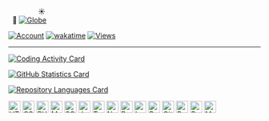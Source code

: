 &nbsp;&nbsp;&nbsp;&nbsp;&nbsp;&nbsp;&nbsp;&nbsp;&nbsp;&nbsp;&nbsp;&nbsp;&nbsp;&nbsp;&nbsp;:sunny:<br />
&nbsp;&nbsp;:milky_way:&nbsp;[![Globe](https://github.githubassets.com/images/icons/emoji/unicode/1f30d.png)][website]

[![Account](https://img.shields.io/badge/account-kenny--kvibe-04A8C3.svg?style=flat&logo=github&cacheSeconds=86400)](https://github.com/badges/shields)
[![wakatime](https://wakatime.com/badge/user/f517534f-1f47-4dbc-aee9-321646e69b44.svg)][wakatime-profile]
[![Views](https://komarev.com/ghpvc/?username=kenny-kvibe&color=3818C3&style=flat&label=views)](https://github.com/antonkomarev/github-profile-views-counter)

---

[![Coding Activity Card](https://github-readme-stats.vercel.app/api/wakatime?username=kennykvibe&layout=compact&line_height=26&langs_count=28&title_color=00BDD7&text_color=F1F1F1&icon_color=00BDD7&bg_color=40,0E1217,00353D,1C3D58&hide_border=true&cache_seconds=3600&border_radius=5&custom_title=Coding+Activity+%28WakaTime%29)][wakatime-profile]

[![GitHub Statistics Card](https://github-readme-stats.vercel.app/api?username=kenny-kvibe&include_all_commits=true&disable_animations=false&line_height=26&title_color=00BDD7&text_color=F1F1F1&icon_color=00BDD7&bg_color=40,0E1217,00353D,1C3D58&show_icons=true&hide=stars&hide_border=true&cache_seconds=3600&locale=en&border_radius=5&custom_title=GitHub+Statistics)][readme-stats-repo]

[![Repository Languages Card](https://github-readme-stats.vercel.app/api/top-langs/?username=kenny-kvibe&langs_count=14&layout=compact&card_width=445&exclude_repo=kenny-kvibe&title_color=00BDD7&text_color=F1F1F1&icon_color=00BDD7&bg_color=40,0E1217,00353D,1C3D58&hide_border=true&cache_seconds=3600&locale=en&border_radius=5&custom_title=Repository+Languages)][readme-stats-repo]

[<img height="24" width="24" alt="HTML5" title="HTML5" src="https://simpleicons.org/icons/html5.svg" />](https://en.wikipedia.org/wiki/HTML5)
[<img height="24" width="24" alt="CSS" title="CSS" src="https://simpleicons.org/icons/css3.svg" />](https://en.wikipedia.org/wiki/CSS)
[<img height="24" width="24" alt="PHP" title="PHP" src="https://simpleicons.org/icons/php.svg" />](https://en.wikipedia.org/wiki/PHP)
[<img height="24" width="24" alt="MySQL" title="MySQL" src="https://simpleicons.org/icons/mysql.svg" />](https://en.wikipedia.org/wiki/MySQL)
[<img height="24" width="24" alt="SQLite" title="SQLite" src="https://simpleicons.org/icons/sqlite.svg" />](https://en.wikipedia.org/wiki/SQLite)
[<img height="24" width="24" alt="JavaScript" title="JavaScript" src="https://simpleicons.org/icons/javascript.svg" />](https://en.wikipedia.org/wiki/JavaScript)
[<img height="24" width="24" alt="TypeScript" title="TypeScript" src="https://simpleicons.org/icons/typescript.svg" />](https://en.wikipedia.org/wiki/TypeScript)
[<img height="24" width="24" alt="Node.js" title="NodeJS" src="https://simpleicons.org/icons/nodedotjs.svg" />](https://en.wikipedia.org/wiki/Node.js)
[<img height="24" width="24" alt="Python" title="Python" src="https://simpleicons.org/icons/python.svg" />](https://en.wikipedia.org/wiki/Python_(programming_language))
[<img height="24" width="24" alt="Lua" title="Lua" src="https://simpleicons.org/icons/lua.svg" />](https://en.wikipedia.org/wiki/Lua_(programming_language))
[<img height="24" width="24" alt="Rust" title="Rust" src="https://simpleicons.org/icons/rust.svg" />](https://en.wikipedia.org/wiki/Rust_(programming_language))
[<img height="24" width="24" alt="Git" title="Git" src="https://simpleicons.org/icons/git.svg" />](https://en.wikipedia.org/wiki/Git)
[<img height="24" width="24" alt="Bash" title="Bash" src="https://simpleicons.org/icons/gnubash.svg" />](https://en.wikipedia.org/wiki/Bash_(Unix_shell))
[<img height="24" width="24" alt="PowerShell" title="PowerShell" src="https://simpleicons.org/icons/powershell.svg" />](https://en.wikipedia.org/wiki/PowerShell)
[<img height="24" width="24" alt="MarkDown" title="MarkDown" src="https://simpleicons.org/icons/markdown.svg" />](https://en.wikipedia.org/wiki/Markdown)

[website]: https://github.com
[wakatime-profile]: https://wakatime.com/@kennykvibe
[readme-stats-repo]: https://github.com/anuraghazra/github-readme-stats
